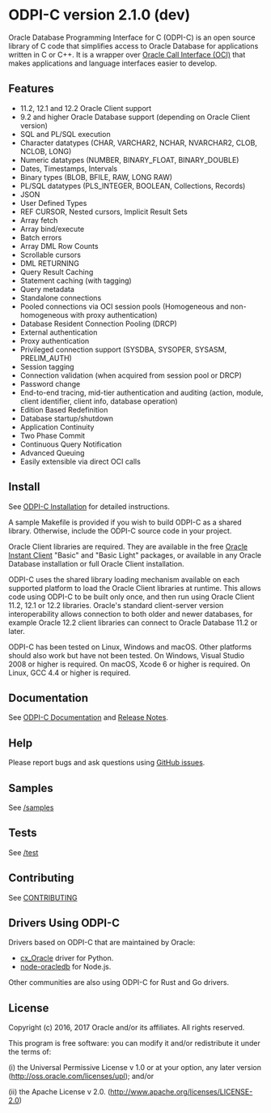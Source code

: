 # ODPI-C version 2.1.0 (dev)

Oracle Database Programming Interface for C (ODPI-C) is an open source library
of C code that simplifies access to Oracle Database for applications written in
C or C++.  It is a wrapper over [Oracle Call Interface
(OCI)](http://www.oracle.com/technetwork/database/features/oci/index.html) that
makes applications and language interfaces easier to develop.

## Features

- 11.2, 12.1 and 12.2 Oracle Client support
- 9.2 and higher Oracle Database support (depending on Oracle Client version)
- SQL and PL/SQL execution
- Character datatypes (CHAR, VARCHAR2, NCHAR, NVARCHAR2, CLOB, NCLOB, LONG)
- Numeric datatypes (NUMBER, BINARY_FLOAT, BINARY_DOUBLE)
- Dates, Timestamps, Intervals
- Binary types (BLOB, BFILE, RAW, LONG RAW)
- PL/SQL datatypes (PLS_INTEGER, BOOLEAN, Collections, Records)
- JSON
- User Defined Types
- REF CURSOR, Nested cursors, Implicit Result Sets
- Array fetch
- Array bind/execute
- Batch errors
- Array DML Row Counts
- Scrollable cursors
- DML RETURNING
- Query Result Caching
- Statement caching (with tagging)
- Query metadata
- Standalone connections
- Pooled connections via OCI session pools (Homogeneous and non-homogeneous with proxy authentication)
- Database Resident Connection Pooling (DRCP)
- External authentication
- Proxy authentication
- Privileged connection support (SYSDBA, SYSOPER, SYSASM, PRELIM_AUTH)
- Session tagging
- Connection validation (when acquired from session pool or DRCP)
- Password change
- End-to-end tracing, mid-tier authentication and auditing (action, module,
  client identifier, client info, database operation)
- Edition Based Redefinition
- Database startup/shutdown
- Application Continuity
- Two Phase Commit
- Continuous Query Notification
- Advanced Queuing
- Easily extensible via direct OCI calls

## Install

See
[ODPI-C Installation](https://oracle.github.io/odpi/doc/installation.html)
for detailed instructions.

A sample Makefile is provided if you wish to build ODPI-C as a shared
library. Otherwise, include the ODPI-C source code in your project.

Oracle Client libraries are required.  They are available in the free [Oracle
Instant
Client](http://www.oracle.com/technetwork/database/features/instant-client/index.html)
"Basic" and "Basic Light" packages, or available in any Oracle Database
installation or full Oracle Client installation.

ODPI-C uses the shared library loading mechanism available on each supported
platform to load the Oracle Client libraries at runtime. This allows code using
ODPI-C to be built only once, and then run using Oracle Client 11.2, 12.1 or
12.2 libraries. Oracle's standard client-server version interoperability allows
connection to both older and newer databases, for example Oracle 12.2 client
libraries can connect to Oracle Database 11.2 or later.


ODPI-C has been tested on Linux, Windows and macOS.  Other platforms should
also work but have not been tested.  On Windows, Visual Studio 2008 or higher
is required.  On macOS, Xcode 6 or higher is required.  On Linux, GCC 4.4 or
higher is required.

## Documentation

See [ODPI-C Documentation](https://oracle.github.io/odpi/doc/index.html) and
[Release Notes](https://oracle.github.io/odpi/doc/releasenotes.html).

## Help

Please report bugs and ask questions using [GitHub issues](https://github.com/oracle/odpi/issues).

## Samples

See [/samples](https://github.com/oracle/odpi/tree/master/samples)

## Tests

See [/test](https://github.com/oracle/odpi/tree/master/test)

## Contributing

See [CONTRIBUTING](https://github.com/oracle/odpi/blob/master/CONTRIBUTING.md)

## Drivers Using ODPI-C

Drivers based on ODPI-C that are maintained by Oracle:
* [cx_Oracle](https://oracle.github.io/python-cx_Oracle) driver for Python.
* [node-oracledb](https://github.com/oracle/node-oracledb/tree/dev-2.0) for
  Node.js.

Other communities are also using ODPI-C for Rust and Go drivers.

## License

Copyright (c) 2016, 2017 Oracle and/or its affiliates.  All rights reserved.

This program is free software: you can modify it and/or redistribute it under
the terms of:

(i)  the Universal Permissive License v 1.0 or at your option, any
     later version (<http://oss.oracle.com/licenses/upl>); and/or

(ii) the Apache License v 2.0. (<http://www.apache.org/licenses/LICENSE-2.0>)
